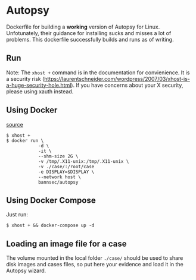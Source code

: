 # Autopsy

Dockerfile for building a __working__ version of Autopsy for Linux.
Unfotunately, their guidance for installing sucks and misses a lot of problems.
This dockerfile successfully builds and runs as of writing.

## Run
Note: The `xhost +` command is in the documentation for convienience. It is a security risk (https://laurentschneider.com/wordpress/2007/03/xhost-is-a-huge-security-hole.html). If you have concerns about your X security, please using xauth instead.

## Using Docker

[source](https://github.com/bannsec/autopsy_docker/issues/1)

```
$ xhost +
$ docker run \
            -d \
            -it \
            --shm-size 2G \
            -v /tmp/.X11-unix:/tmp/.X11-unix \
            -v ./case/:/root/case
            -e DISPLAY=$DISPLAY \
            --network host \
            bannsec/autopsy
```

## Using Docker Compose

Just run:

```
$ xhost + && docker-compose up -d
```

## Loading an image file for a case

The volume mounted in the local folder `./case/` should be used to share disk
images and cases files, so put here your evidence and load it in the Autopsy
wizard.
